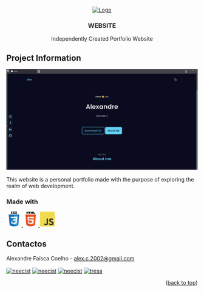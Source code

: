 <div id="logo"></div>
<!-- LOGO -->
<br />
<div align="center">
  <a href="https://github.com/alexfaisca/WebDev">
    <img src="https://upload.wikimedia.org/wikipedia/commons/a/a8/Web_browser_icon_symbolic_pink.svg" alt="Logo" height="110" width="110">
  </a>

  <h3 align="center">WEBSITE</h3>

  <p align="center">
    Independently Created Portfolio Website
  </p>
</div>


<!-- PROJECT INFORMATION -->
## Project Information

[![website-screenshot]](http://web.tecnico.ulisboa.pt/ist1100120/)

This website is a personal portfolio made with the purpose of exploring the realm of web development.

### Made with
</a> <a href="https://www.w3schools.com/css/" target="_blank" rel="noreferrer"> <img src="https://raw.githubusercontent.com/devicons/devicon/master/icons/css3/css3-original-wordmark.svg" alt="css3" width="40" height="40"/> </a> <a href="https://www.w3.org/html/" target="_blank" rel="noreferrer"> <img src="https://raw.githubusercontent.com/devicons/devicon/master/icons/html5/html5-original-wordmark.svg" alt="html5" width="40" height="40"/> </a> <a href="https://developer.mozilla.org/en-US/docs/Web/JavaScript" target="_blank" rel="noreferrer"> <img src="https://raw.githubusercontent.com/devicons/devicon/master/icons/javascript/javascript-original.svg" alt="javascript" width="40" height="40"/> </a>


<!-- CONTACT INFORMATION -->
## Contactos

Alexandre Faísca Coelho - alex.c.2002@gmail.com

<a href="https://pt.linkedin.com/company/neecist" target="blank"><img align="center" src="https://raw.githubusercontent.com/rahuldkjain/github-profile-readme-generator/master/src/images/icons/Social/linked-in-alt.svg" alt="neecist" height="30" width="40" /></a>
<a href="https://www.instagram.com/neecist/?hl=pt" target="blank"><img align="center" src="https://raw.githubusercontent.com/rahuldkjain/github-profile-readme-generator/master/src/images/icons/Social/instagram.svg" alt="neecist" height="30" width="40" /></a>
<a href="https://www.youtube.com/user/NEECIST" target="blank"><img align="center" src="https://raw.githubusercontent.com/rahuldkjain/github-profile-readme-generator/master/src/images/icons/Social/youtube.svg" alt="neecist" height="30" width="40" /></a>
<a href="https://www.facebook.com/NEECIST" target="blank"><img align="center" src="https://raw.githubusercontent.com/rahuldkjain/github-profile-readme-generator/master/src/images/icons/Social/facebook.svg" alt="tresa" height="30" width="40" /></a>

<p align="right">(<a href="#logo">back to top</a>)</p>



<!-- MARKDOWN LINKS & IMAGES -->
<!-- https://www.markdownguide.org/basic-syntax/#reference-style-links -->
[website-screenshot]: https://raw.githubusercontent.com/alexfaisca/WebDev/main/assets/img/Screenshot%20from%202023-03-09%2019-53-12.png
